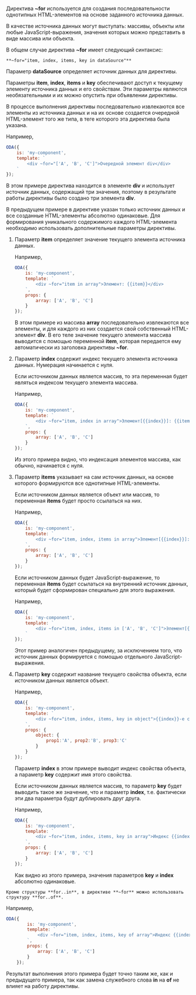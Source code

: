 ﻿Директива **~for** используется для создания последовательности однотипных HTML-элементов на основе заданного источника данных.

В качестве источника данных могут выступать: массивы, объекты или любые JavaScript-выражения, значения которых можно представить в виде массива или объекта.

В общем случае директива **~for** имеет следующий синтаксис:

```info md_hideicon
**~for="item, index, items, key in dataSource"**
```

Параметр **dataSource** определяет источник данных для директивы.

Параметры **item**, **index**, **items** и **key** обеспечивают доступ к текущему элементу источника данных и его свойствам. Эти параметры являются необязательными и их можно опустить при объявлении директивы.

В процессе выполнения директивы последовательно извлекаются все элементы из источника данных и на их основе создается очередной HTML-элемент того же типа, в теге которого эта директива была указана.

Например,

```javascript _run_edit_[my-component.js]
ODA({
    is: 'my-component',
    template: `
        <div ~for="['A', 'B', 'C']">Очередной элемент div</div>
    `
});
```

В этом примере директива находится в элементе **div** и использует источник данных, содержащий три значения, поэтому в результате работы директивы было создано три элемента **div**.

В предыдущем примере в директиве указан только источник данных и все созданные HTML-элементы абсолютно одинаковые. Для формирования уникального содержимого каждого HTML-элемента необходимо использовать дополнительные параметры директивы.

1. Параметр **item** определяет значение текущего элемента источника данных.

    Например,

    ```javascript _run_edit_[my-component.js]
    ODA({
        is: 'my-component',
        template: `
            <div ~for="item in array">Элемент: {{item}}</div>
        `,
        props: {
            array: ['A', 'B', 'C']
        }
    });
    ```

    В этом примере из массива **array** последовательно извлекаются все элементы, и для каждого из них создается свой собственный HTML-элемент **div**. В его теле значение текущего элемента массива выводится с помощью переменной **item**, которая передается ему автоматически из заголовка директивы **~for**.

1. Параметр **index** содержит индекс текущего элемента источника данных. Нумерация начинается с нуля.

    Если источником данных является массив, то эта переменная будет являться индексом текущего элемента массива.

    Например,

    ```javascript _run_edit_[my-component.js]
    ODA({
        is: 'my-component',
        template: `
            <div ~for="item, index in array">Элемент[{{index}}]: {{item}}</div>
        `,
        props: {
            array: ['A', 'B', 'C']
        }
    });
    ```

    Из этого примера видно, что индексация элементов массива, как обычно, начинается с нуля.

1. Параметр **items** указывает на сам источник данных, на основе которого формируются все однотипные HTML-элементы.

    Если источником данных является объект или массив, то переменная **items** будет просто ссылаться на них.

    Например,

    ```javascript _run_edit_[my-component.js]
    ODA({
        is: 'my-component',
        template: `
            <div ~for="item, index, items in array">Элемент[{{index}}]: {{item}} - array: {{items}}</div>
        `,
        props: {
            array: ['A', 'B', 'C']
        }
    });
    ```

    Если источником данных будет JavaScript-выражение, то переменная **items** будет ссылаться на внутренний источник данных, который будет сформирован специально для этого выражения.

    Например,

    ```javascript _run_edit_[my-component.js]
    ODA({
        is: 'my-component',
        template: `
            <div ~for="item, index, items in ['A', 'B', 'C']">Элемент[{{index}}]: {{item}} - array: {{items}}</div>
        `
    });
    ```

    Этот пример аналогичен предыдущему, за исключением того, что источник данных формируется с помощью отдельного JavaScript-выражения.

1. Параметр **key** содержит название текущего свойства объекта, если источником данных является объект.

    Например,

    ```javascript _run_edit_[my-component.js]
    ODA({
        is: 'my-component',
        template: `
            <div ~for="item, index, items, key in object">{{index}}-е свойство {{key}}: {{item}} -- object: {{JSON.stringify(items)}}</div>
        `,
        props: {
            object: {
                prop1:'A', prop2:'B', prop3:'C'
            }
        }
    });
    ```

    Параметр **index** в этом примере выводит индекс свойства объекта, а параметр **key** содержит имя этого свойства.

    Если источником данных является массив, то параметр **key** будет выводить такое же значение, что и параметр **index**, т.е. фактически эти два параметра будут дублировать друг друга.

    Например,

    ```javascript _run_edit_[my-component.js]
    ODA({
        is: 'my-component',
        template: `
            <div ~for="item, index, items, key in array">Индекс {{index}} - элемент[{{key}}]: {{item}} -- array: {{items}}</div>
        `,
        props: {
            array: ['A', 'B', 'C']
        }
    });
    ```

    Как видно из этого примера, значения параметров **key** и **index** абсолютно одинаковые.

```info_md
Кроме структуры **for..in**, в директиве **~for** можно использовать структуру **for..of**.
```

Например,

```javascript _run_edit_[my-component.js]
ODA({
        is: 'my-component',
        template: `
            <div ~for="item, index, items, key of array">Индекс {{index}} - элемент[{{key}}]: {{item}} -- array: {{items}}</div>
        `,
        props: {
            array: ['A', 'B', 'C']
        }
    });
```

Результат выполнения этого примера будет точно таким же, как и предыдущего примера, так как замена служебного слова **in** на **of** не влияет на работу директивы.
